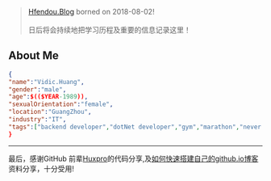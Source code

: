 

> [Hfendou.Blog](http://hfendou.gitbub.io) borned on 2018-08-02!<br><br>
> 日后将会持续地把学习历程及重要的信息记录这里！




## About Me
```json
{
"name":"Vidic.Huang",
"gender":"male",
"age":$(($YEAR-1989)),
"sexualOrientation":"female",
"location":"GuangZhou",
"industry":"IT",
"tags":["backend developer","dotNet developer","gym","marathon","never stop to learn"
}
```


---

最后，感谢GitHub 前辈[Huxpro](https://github.com/Huxpro/huxpro.github.io)的代码分享,及[如何快速搭建自己的github.io博客](https://blog.csdn.net/walkerhau/article/details/77394659?utm_source=debugrun&utm_medium=referral)资料分享，十分受用!